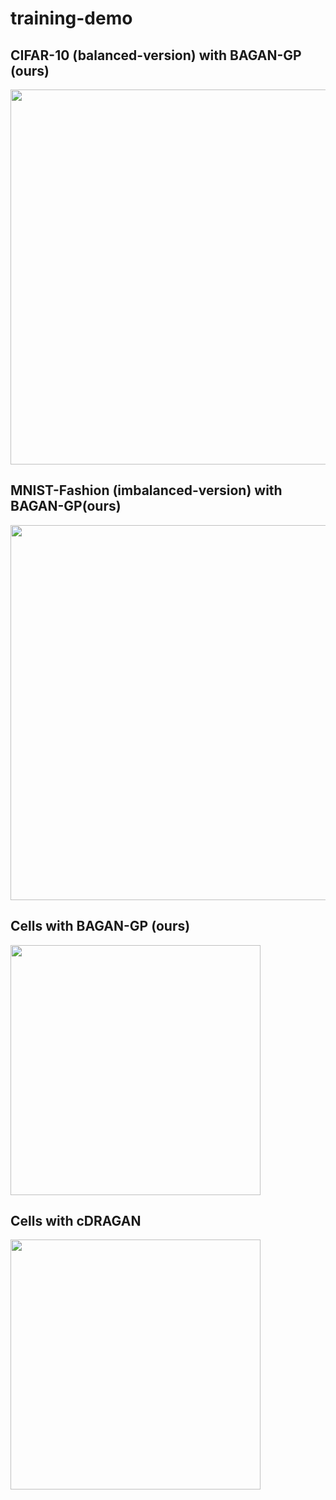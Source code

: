 # training-demo
## CIFAR-10 (balanced-version) with BAGAN-GP (ours)
<img src='training_demo_bagan_gp_cifar.gif' width='600px'>

## MNIST-Fashion (imbalanced-version) with BAGAN-GP(ours)
<img src='imbalanced_mnist_bagan_gp.gif' width='600px'>

## Cells with BAGAN-GP (ours)
<img src='training_demo_bagan_gp.gif' width='400px'>

## Cells with cDRAGAN
<img src='training_demo_bagan_gp.gif' width='400px'>
